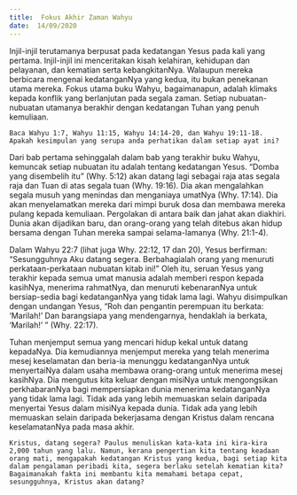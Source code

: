 ```yaml
---
title:  Fokus Akhir Zaman Wahyu
date:  14/09/2020
---
```


Injil-injil terutamanya berpusat pada kedatangan Yesus pada kali yang pertama. Injil-injil ini menceritakan kisah kelahiran, kehidupan dan pelayanan, dan kematian serta kebangkitanNya. Walaupun mereka berbicara mengenai kedatanganNya yang kedua, itu bukan penekanan utama mereka. Fokus utama buku Wahyu, bagaimanapun, adalah klimaks kepada konflik yang berlanjutan pada segala zaman. Setiap nubuatan-nubuatan utamanya berakhir dengan kedatangan Tuhan yang penuh kemuliaan.

`Baca Wahyu 1:7, Wahyu 11:15, Wahyu 14:14-20, dan Wahyu 19:11-18. Apakah kesimpulan yang serupa anda perhatikan dalam setiap ayat ini?`

Dari bab pertama sehinggalah dalam bab yang terakhir buku Wahyu, kemuncak setiap nubuatan itu adalah tentang kedatangan Yesus. “Domba yang disembelih itu” (Why. 5:12) akan datang lagi sebagai raja atas segala raja dan Tuan di atas segala tuan (Why. 19:16). Dia akan mengalahkan segala musuh yang menindas dan menganiaya umatNya (Why. 17:14). Dia akan menyelamatkan mereka dari mimpi buruk dosa dan membawa mereka pulang  kepada kemuliaan. Pergolakan di antara baik dan jahat akan diakhiri. Dunia akan dijadikan baru, dan orang-orang yang telah ditebus akan hidup bersama dengan Tuhan mereka sampai selama-lamanya (Why. 21:1-4).

Dalam Wahyu 22:7 (lihat juga Why. 22:12, 17 dan 20), Yesus berfirman: “Sesungguhnya Aku datang segera. Berbahagialah orang yang menuruti perkataan-perkataan nubuatan kitab ini!” Oleh itu, seruan Yesus yang terakhir kepada semua umat manusia adalah memberi respon kepada kasihNya, menerima rahmatNya, dan menuruti kebenaranNya untuk bersiap-sedia bagi kedatanganNya yang tidak lama lagi. Wahyu disimpulkan dengan undangan Yesus, “Roh dan pengantin perempuan itu berkata: ‘Marilah!’ Dan barangsiapa yang mendengarnya, hendaklah ia berkata, ‘Marilah!’ ” (Why. 22:17).

Tuhan menjemput semua yang mencari hidup kekal untuk datang kepadaNya. Dia kemudiannya menjemput mereka yang telah menerima mesej keselamatan dan beria-ia menunggu kedatanganNya untuk menyertaiNya dalam usaha membawa orang-orang untuk menerima mesej kasihNya. Dia mengutus kita keluar dengan misiNya untuk mengongsikan perkhabaranNya bagi mempersiapkan dunia menerima kedatanganNya yang tidak lama lagi. Tidak ada yang lebih memuaskan selain daripada menyertai Yesus dalam misiNya kepada dunia. Tidak ada yang lebih memuaskan selain daripada bekerjasama dengan Kristus dalam rencana keselamatanNya pada masa akhir.

`Kristus, datang segera? Paulus menuliskan kata-kata ini kira-kira 2,000 tahun yang lalu. Namun, kerana pengertian kita tentang keadaan orang mati, mengapakah kedatangan Kristus yang kedua, bagi setiap kita dalam pengalaman peribadi kita, segera berlaku setelah kematian kita? Bagaimanakah fakta ini membantu kita memahami betapa cepat, sesungguhnya, Kristus akan datang?`